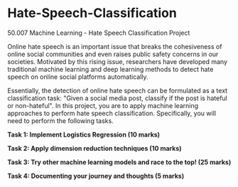 # Hate-Speech-Classification
50.007 Machine Learning - Hate Speech Classification Project

Online hate speech is an important issue that breaks the cohesiveness of online social communities and even raises public safety concerns in our societies. Motivated by this rising issue, researchers have developed many traditional machine learning and deep learning methods to detect hate speech on online social platforms automatically.

Essentially, the detection of online hate speech can be formulated as a text classification task: "Given a social media post, classify if the post is hateful or non-hateful". In this project, you are to apply machine learning approaches to perform hate speech classification. Specifically, you will need to perform the following tasks.

**Task 1: Implement Logistics Regression (10 marks)**


**Task 2: Apply dimension reduction techniques (10 marks)**


**Task 3: Try other machine learning models and race to the top! (25 marks)**


**Task 4: Documenting your journey and thoughts (5 marks)**
